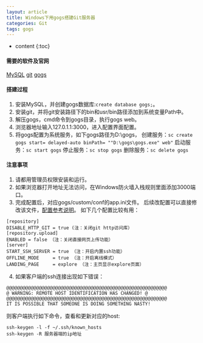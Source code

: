 ```yaml
---
layout: article
title: Windows下用gogs搭建Git服务器
categories: Git
tags: gogs
---
```


* content
{:toc}

#### 需要的软件及官网
[MySQL](https://www.mysql.com)
[git](https://git-scm.com)
[gogs](https://gogs.io)

<!--more-->

#### 搭建过程
1. 安装MySQL，并创建gogs数据库:`create database gogs;`。
2. 安装git，并将git安装路径下的bin和usr/bin路径添加到系统变量Path中。
3. 解压gogs，cmd命令到gogs目录，执行gogs web。
4. 浏览器地址输入127.0.1.1:3000，进入配置界面配置。
5. 将gogs配置为系统服务，如下gogs路径为D:\gogs，
创建服务：`sc create gogs start= delayed-auto binPath= ""D:\gogs\gogs.exe" web"`
启动服务：`sc start gogs`
停止服务：`sc stop gogs`
删除服务：`sc delete gogs`

#### 注意事项
1. 请都用管理员权限安装和运行。
2. 如果浏览器打开地址无法访问，在Windows防火墙入栈规则里面添加3000端口。
3. 完成配置后，对应gogs/custom/conf的app.ini文件。
后续改配置可以直接修改该文件，[配置参考说明](https://gogs.io/docs/advanced/configuration_cheat_sheet)。
如下几个配置比较有用：
```
[repository]
DISABLE_HTTP_GIT = true (注：关闭git http访问库）
[repository.upload]
ENABLED = false （注：关闭直接网页上传功能）
[server]
START_SSH_SERVER = true （注：开启内置ssh功能）
OFFLINE_MODE     = true （注：开启离线模式）
LANDING_PAGE     = explore （注：主页显示explore页面）
```
4. 如果客户端的ssh连接出现如下错误：
```
@@@@@@@@@@@@@@@@@@@@@@@@@@@@@@@@@@@@@@@@@@@@@@@@@@@@@@@@@@@
@ WARNING: REMOTE HOST IDENTIFICATION HAS CHANGED! @
@@@@@@@@@@@@@@@@@@@@@@@@@@@@@@@@@@@@@@@@@@@@@@@@@@@@@@@@@@@
IT IS POSSIBLE THAT SOMEONE IS DOING SOMETHING NASTY!
```
则客户端执行如下命令，查看和更新对应的host:
```
ssh-keygen -l -f ~/.ssh/known_hosts
ssh-keygen -R 服务器端的ip地址
```